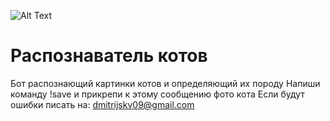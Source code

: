 ![Alt Text]((https://ibb.co/fDbskkW))
# Распознаватель котов
Бот распознающий картинки котов и определяющий их породу
Напиши команду !save и прикрепи к этому сообщению фото кота
Если будут ошибки писать на: dmitrijskv09@gmail.com
